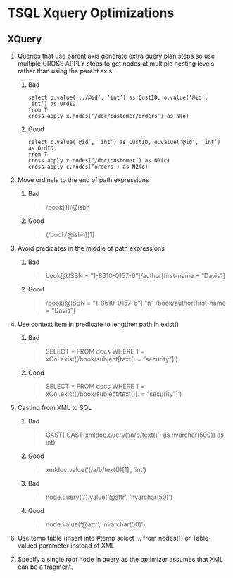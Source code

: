 # TSQL Xquery Optimizations

## XQuery
1. Queries that use parent axis generate extra query plan steps so use multiple CROSS APPLY steps to get nodes at multiple nesting levels rather than using the parent axis.
    1. Bad
        ```
        select o.value(‘../@id’, ‘int’) as CustID, o.value(‘@id’, ‘int’) as OrdID
        from T
        cross apply x.nodes(‘/doc/customer/orders’) as N(o)
        ```
    1. Good
        ```
        select c.value(‘@id’, ‘int’) as CustID, o.value(‘@id’, ‘int’) as OrdID
        from T
        cross apply x.nodes(‘/doc/customer’) as N1(c)
        cross apply c.nodes(‘orders’) as N2(o)
        ```

1. Move ordinals to the end of path expressions
    1. Bad
        > /book[1]/@isbn
    1. Good
        > (/book/@isbn)[1]

1. Avoid predicates in the middle of path expressions
    1. Bad
        > book[@ISBN = “1-8610-0157-6”]/author[first-name = “Davis”]
    1. Good
        > /book[@ISBN = “1-8610-0157-6”] "n" /book/author[first-name = “Davis”]

1. Use context item in predicate to lengthen path in exist()
    1. Bad
        > SELECT * FROM docs WHERE 1 = xCol.exist(‘/book/subject[text() = “security”]’)
    1. Good
        > SELECT * FROM docs WHERE 1 = xCol.exist(‘/book/subject/text()[. = “security”]’)

1. Casting from XML to SQL
    1. Bad
        > CAST( CAST(xmldoc.query(‘/a/b/text()’) as nvarchar(500)) as int)
    1. Good
        > xmldoc.value(‘(/a/b/text())[1]’, ‘int’)
    1. Bad
        > node.query(‘.’).value(‘@attr’, ‘nvarchar(50)’)
    1. Good
        > node.value(‘@attr’, ‘nvarchar(50)’)

1. Use temp table (insert into #temp select … from nodes()) or Table-valued parameter instead of XML

1. Specify a single root node in query as the optimizer assumes that XML can be a fragment.